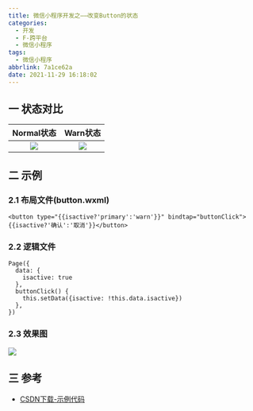 ```yaml
---
title: 微信小程序开发之——改变Button的状态
categories:
  - 开发
  - F-跨平台
  - 微信小程序
tags:
  - 微信小程序
abbrlink: 7a1ce62a
date: 2021-11-29 16:18:02
---
```

## 一 状态对比

| Normal状态 | Warn状态 |
| :--------: | :------: |
|   ![][1]   |  ![][2]  |

<!--more-->
## 二 示例

### 2.1 布局文件(button.wxml)

```
<button type="{{isactive?'primary':'warn'}}" bindtap="buttonClick">{{isactive?'确认':'取消'}}</button>
```

### 2.2 逻辑文件

```
Page({
  data: {
    isactive: true
  },
  buttonClick() {
    this.setData({isactive: !this.data.isactive})
  },
})
```

### 2.3 效果图
![][3]

## 三 参考
* [CSDN下载-示例代码](https://download.csdn.net/download/Calvin_zhou/51969907)


[1]:https://cdn.jsdelivr.net/gh/PGzxc/CDN/blog-wechat/wechat-button-state-primary.png
[2]:https://cdn.jsdelivr.net/gh/PGzxc/CDN/blog-wechat/wechat-button-state-warning.png
[3]:https://cdn.jsdelivr.net/gh/PGzxc/CDN/blog-wechat/wechat-button-state-change.gif

